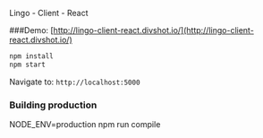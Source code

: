 Lingo - Client - React


###Demo: [http://lingo-client-react.divshot.io/](http://lingo-client-react.divshot.io/)

```bash
npm install
npm start
```

Navigate to: ```http://localhost:5000```

### Building production
NODE_ENV=production npm run compile
